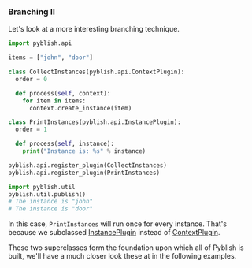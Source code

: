 ### Branching II

Let's look at a more interesting branching technique.

```python
import pyblish.api

items = ["john", "door"]

class CollectInstances(pyblish.api.ContextPlugin):
  order = 0

  def process(self, context):
    for item in items:
      context.create_instance(item)

class PrintInstances(pyblish.api.InstancePlugin):
  order = 1

  def process(self, instance):
    print("Instance is: %s" % instance)

pyblish.api.register_plugin(CollectInstances)
pyblish.api.register_plugin(PrintInstances)

import pyblish.util
pyblish.util.publish()
# The instance is "john"
# The instance is "door"
```

In this case, `PrintInstances` will run once for every instance. That's because we subclassed [InstancePlugin][] instead of [ContextPlugin][].

These two superclasses form the foundation upon which all of Pyblish is built, we'll have a much closer look these at in the following examples.

[ContextPlugin]: https://github.com/pyblish/pyblish.api/wiki/ContextPlugin
[InstancePlugin]: https://github.com/pyblish/pyblish.api/wiki/InstancePlugin
[Context]: https://github.com/pyblish/pyblish.api/wiki/Context
[Instance]: https://github.com/pyblish/pyblish.api/wiki/Instance